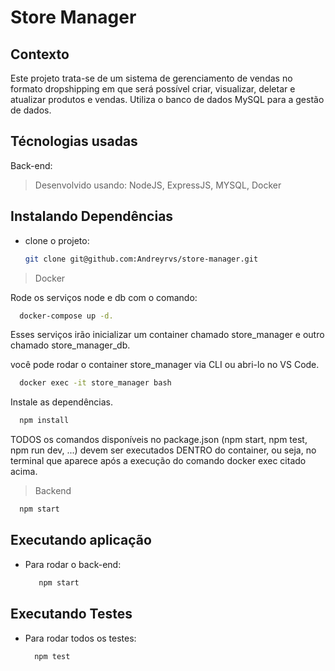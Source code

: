 # Store Manager

## Contexto

Este projeto trata-se de um sistema de gerenciamento de vendas no formato dropshipping em que será possível criar, visualizar, deletar e atualizar produtos e vendas. Utiliza o banco de dados MySQL para a gestão de dados.

## Técnologias usadas

Back-end:
> Desenvolvido usando: NodeJS, ExpressJS, MYSQL, Docker

## Instalando Dependências

* clone o projeto:

  ```bash
  git clone git@github.com:Andreyrvs/store-manager.git
  ```

> Docker

  Rode os serviços node e db com o comando:

  ```bash
    docker-compose up -d.
  ```

Esses serviços irão inicializar um container chamado store_manager e outro chamado store_manager_db.

você pode rodar o container store_manager via CLI ou abri-lo no VS Code.

  ```bash
    docker exec -it store_manager bash
  ```

Instale as dependências.

  ```bash
    npm install
  ```

TODOS os comandos disponíveis no package.json (npm start, npm test, npm run dev, ...) devem ser executados DENTRO do container, ou seja, no terminal que aparece após a execução do comando docker exec citado acima.

> Backend

  ```bash
    npm start
  ```

## Executando aplicação

* Para rodar o back-end:

  ```bash
     npm start
  ```

## Executando Testes

* Para rodar todos os testes:

  ```bash
    npm test
  ```
